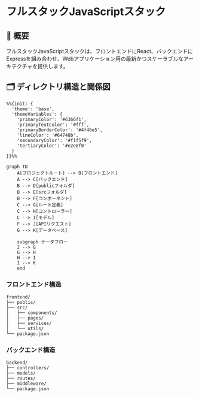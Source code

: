# フルスタックJavaScriptスタック

## 📝 概要

フルスタックJavaScriptスタックは、フロントエンドにReact、バックエンドにExpressを組み合わせ、Webアプリケーション用の最新かつスケーラブルなアーキテクチャを提供します。

## 🗂️ ディレクトリ構造と関係図

```mermaid
%%{init: {
  'theme': 'base',
  'themeVariables': {
    'primaryColor': '#6366f1',
    'primaryTextColor': '#fff',
    'primaryBorderColor': '#4f46e5',
    'lineColor': '#64748b',
    'secondaryColor': '#f1f5f9',
    'tertiaryColor': '#e2e8f0'
  }
}}%%

graph TD
    A[プロジェクトルート] --> B[フロントエンド]
    A --> C[バックエンド]
    B --> D[publicフォルダ]
    B --> E[srcフォルダ]
    B --> F[コンポーネント]
    C --> G[ルート定義]
    C --> H[コントローラー]
    C --> I[モデル]
    F --> J[APIリクエスト]
    G --> K[データベース]
    
    subgraph データフロー
    J --> G
    G --> H
    H --> I
    I --> K
    end
```

### フロントエンド構造
```
frontend/
├── public/
├── src/
│   ├── components/
│   ├── pages/
│   ├── services/
│   └── utils/
└── package.json
```

### バックエンド構造
```
backend/
├── controllers/
├── models/
├── routes/
├── middleware/
└── package.json
```
